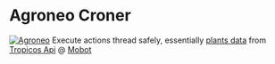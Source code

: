 # Agroneo Croner

[![Agroneo](https://agroneo.net/ui/logo@16)](https://agroneo.com) Execute actions thread safely, essentially [plants data](https://fr.agroneo.com/gaia/specimens) from [Tropicos Api](https://services.tropicos.org/) @ [Mobot](https://www.mobot.org/)
